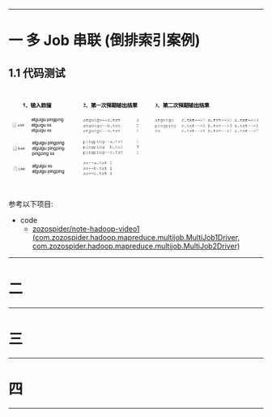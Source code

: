 


---

# 一 多 Job 串联 (倒排索引案例)

## 1.1 代码测试

![image](https://github.com/zozospider/note/blob/master/data-system/Hadoop/Hadoop-video1-MapReduce%E6%89%A9%E5%B1%95%E6%A1%88%E4%BE%8B/Multi-Job.png?raw=true)

参考以下项目:

- code
  - [zozospider/note-hadoop-video1 (com.zozospider.hadoop.mapreduce.multijob.MultiJob1Driver, com.zozospider.hadoop.mapreduce.multijob.MultiJob2Driver)](https://github.com/zozospider/note-hadoop-video1)

---

# 二 

---

# 三 

---

# 四 

---
